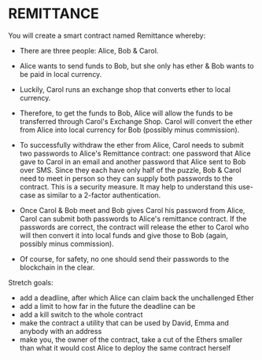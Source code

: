 # REMITTANCE

You will create a smart contract named Remittance whereby:

- There are three people: Alice, Bob & Carol.
- Alice wants to send funds to Bob, but she only has ether & Bob wants to be paid in local currency.
- Luckily, Carol runs an exchange shop that converts ether to local currency.
- Therefore, to get the funds to Bob, Alice will allow the funds to be transferred through Carol's Exchange Shop. Carol will convert the ether from Alice into local currency for Bob (possibly minus commission).

- To successfully withdraw the ether from Alice, Carol needs to submit two passwords to Alice's Remittance contract: one password that Alice gave to Carol in an email and another password that Alice sent to Bob over SMS. Since they each have only half of the puzzle, Bob & Carol need to meet in person so they can supply both passwords to the contract. This is a security measure. It may help to understand this use-case as similar to a 2-factor authentication.

- Once Carol & Bob meet and Bob gives Carol his password from Alice, Carol can submit both passwords to Alice's remittance contract. If the passwords are correct, the contract will release the ether to Carol who will then convert it into local funds and give those to Bob (again, possibly minus commission).

- Of course, for safety, no one should send their passwords to the blockchain in the clear.

Stretch goals:

- add a deadline, after which Alice can claim back the unchallenged Ether
- add a limit to how far in the future the deadline can be
- add a kill switch to the whole contract
- make the contract a utility that can be used by David, Emma and anybody with an address
- make you, the owner of the contract, take a cut of the Ethers smaller than what it would cost Alice to deploy the same contract herself
